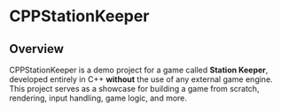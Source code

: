 # CPPStationKeeper

## Overview

CPPStationKeeper is a demo project for a game called **Station Keeper**, developed entirely in C++ **without** the use of any external game engine. This project serves as a showcase for building a game from scratch, rendering, input handling, game logic, and more.
